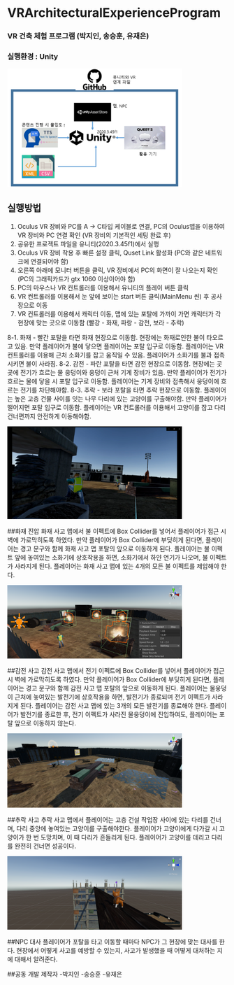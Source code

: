 # VRArchitecturalExperienceProgram

### VR 건축 체험 프로그램 (박지인, 송승훈, 유재은)

### 실행환경 : Unity

<img src="noname05.png" style="width:400px"></img>

## 실행방법
1. Oculus VR 장비와 PC를 A -> C타입 케이블로 연결, PC의 Oculus앱을 이용하여 VR 장비와 PC 연결 확인 (VR 장비의 기본적인 세팅 완료 
   후)
2. 공유한 프로젝트 파일을 유니티(2020.3.45f1)에서 실행
3. Oculus VR 장비 착용 후 빠른 설정 클릭, Quset Link 활성화 (PC와 같은 네트워크에 연결되어야 함)
4. 오른쪽 아래에 모니터 버튼을 클릭, VR 장비에서 PC의 화면이 잘 나오는지 확인 (PC의 그래픽카드가 gtx 1060 이상이어야 함)
5. PC의 마우스나 VR 컨트롤러를 이용해서 유니티의 플레이 버튼 클릭
6. VR 컨트롤러를 이용해서 눈 앞에 보이는 start 버튼 클릭(MainMenu 씬) 후 공사장으로 이동
7. VR 컨트롤러를 이용해서 캐릭터 이동, 맵에 있는 포탈에 가까이 가면 캐릭터가 각 현장에 맞는 곳으로 이동함 (빨강 - 화재, 파랑 - 감전, 
   보라 - 추락)
   
8-1. 화재 - 빨간 포탈을 타면 화재 현장으로 이동함. 현장에는 화재로인한 불이 타오르고 있음. 만약 플레이어가 불에 닿으면 플레이어는 포탈 입구로 이동함. 플레이어는 VR 컨트롤러를 이용해 근처 소화기를 잡고 움직일 수 있음. 플레이어가 소화기를 불과 접촉시키면 불이 사라짐.
8-2. 감전 - 파란 포탈을 타면 감전 현장으로 이동함. 현장에는 곳곳에 전기가 흐르는 물 웅덩이와 웅덩이 근처 기계 장비가 있음. 만약 플레이어가 전기가 흐르는 물에 닿을 시 포탈 입구로 이동함. 플레이어는 기계 장비와 접촉해서 웅덩이에 흐르는 전기를 차단해야함.
8-3. 추락 - 보라 포탈을 타면 추락 현장으로 이동함. 플레이어는 높은 고층 건물 사이를 잇는 나무 다리에 있는 고양이를 구출해야함. 만약 플레이어가 떨어지면 포탈 입구로 이동함. 플레이어는 VR 컨트롤러를 이용해서 고양이를 잡고 다리 건너편까지 안전하게 이동해야함.
   
<img src="noname04.png" style="width:400px"></img>

##화재 진압
화재 사고 맵에서 불 이펙트에 Box Collider를 넣어서 플레이어가 접근 시 벽에 가로막히도록 하였다. 만약 플레이어가 Box Collider에 부딪히게 된다면, 플레이어는 경고 문구와 함께 화재 사고 맵 포탈의 앞으로 이동하게 된다.
플레이어는 불 이펙트 앞에 놓여있는 소화기에 상호작용을 하면, 소화기에서 하얀 연기가 나오며, 불 이펙트가 사라지게 된다. 플레이어는 화재 사고 맵에 있는 4개의 모든 불 이펙트를 제압해야 한다.

<img src="noname01.png" style="width:400px"></img>

 ##감전 사고
감전 사고 맵에서 전기 이펙트에 Box Collider를 넣어서 플레이어가 접근 시 벽에 가로막히도록 하였다. 만약 플레이어가 Box Collider에 부딪히게 된다면, 플레이어는 경고 문구와 함께 감전 사고 맵 포탈의 앞으로 이동하게 된다.
플레이어는 물웅덩이 근처에 놓여있는 발전기에 상호작용을 하면, 발전기가 종료되며 전기 이펙트가 사라지게 된다. 플레이어는 감전 사고 맵에 있는 3개의 모든 발전기를 종료해야 한다. 플레이어가 발전기를 종료한 후, 전기 이펙트가 사라진 물웅덩이에 진입하여도, 플레이어는 포탈 앞으로 이동하지 않는다.

<img src="noname02.png" style="width:400px"></img>

##추락 사고
추락 사고 맵에서 플레이어는 고층 건설 작업장 사이에 있는 다리를 건너며, 다리 중앙에 놓여있는 고양이를 구출해야한다. 플레이어가 고양이에게 다가갈 시 고양이가 한 번 도망치며, 이 때 다리가 흔들리게 된다. 플레이어가 고양이를 데리고 다리를 완전히 건너면 성공이다.

<img src="noname03.png" style="width:400px"></img>

##NPC 대사
플레이어가 포탈을 타고 이동할 때마다 NPC가 그 현장에 맞는 대사를 한다. 현장에서 어떻게 사고를 예방할 수 있는지, 사고가 발생했을 때 어떻게 대처하는 지에 대해서 알려준다.

##공동 개발 제작자
-박지인
-송승훈
-유재은
